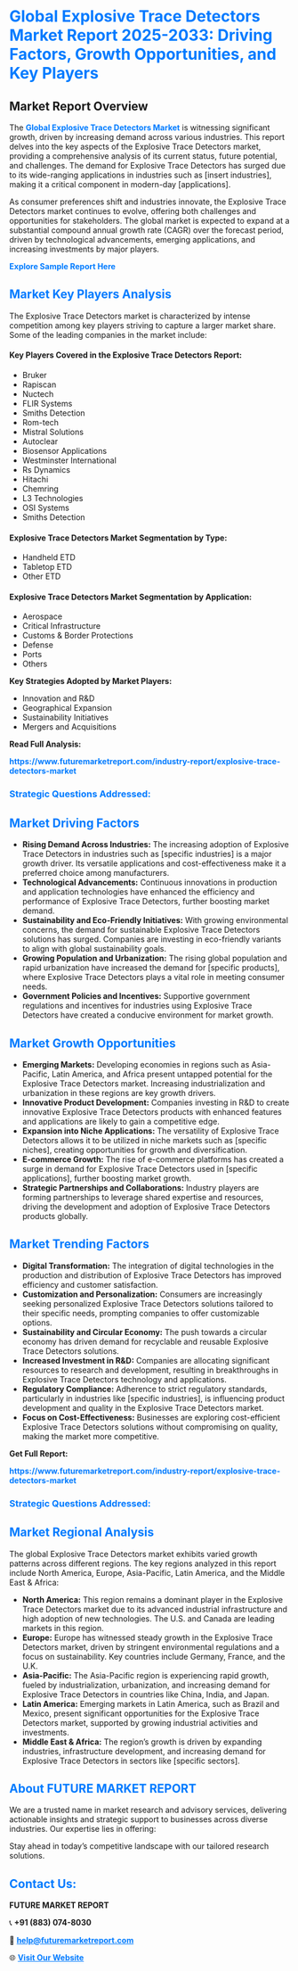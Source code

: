 <h1 style="color: #007BFF;">Global Explosive Trace Detectors Market Report 2025-2033: Driving Factors, Growth Opportunities, and Key Players</h1>

<section id="overview">
<h2>Market Report Overview</h2>
<p>The <a href="https://www.futuremarketreport.com/industry-report/explosive-trace-detectors-market" style="color: #007BFF; text-decoration: none;"><strong>Global Explosive Trace Detectors Market</strong></a> is witnessing significant growth, driven by increasing demand across various industries. This report delves into the key aspects of the Explosive Trace Detectors market, providing a comprehensive analysis of its current status, future potential, and challenges. The demand for Explosive Trace Detectors has surged due to its wide-ranging applications in industries such as [insert industries], making it a critical component in modern-day [applications].</p>
<p>As consumer preferences shift and industries innovate, the Explosive Trace Detectors market continues to evolve, offering both challenges and opportunities for stakeholders. The global market is expected to expand at a substantial compound annual growth rate (CAGR) over the forecast period, driven by technological advancements, emerging applications, and increasing investments by major players.</p>
</section>

<section id="overview">
<p><a href="https://www.futuremarketreport.com/request-sample/reportId=61543" style="color: #007BFF; text-decoration: none;"><strong>Explore Sample Report Here</strong></a></p>
</section>

<section id="key-players">
<h2 style="color: #007BFF;">Market Key Players Analysis</h2>
<p>The Explosive Trace Detectors market is characterized by intense competition among key players striving to capture a larger market share. Some of the leading companies in the market include:</p>
<h4>Key Players Covered in the Explosive Trace Detectors Report:</h4>
<ul><li>Bruker</li><li>Rapiscan</li><li>Nuctech</li><li>FLIR Systems</li><li>Smiths Detection</li><li>Rom-tech</li><li>Mistral Solutions</li><li>Autoclear</li><li>Biosensor Applications</li><li>Westminster International</li><li>Rs Dynamics</li><li>Hitachi</li><li>Chemring</li><li>L3 Technologies</li><li>OSI Systems</li><li>Smiths Detection</li></ul>
<h4>Explosive Trace Detectors Market Segmentation by Type:</h4>
<ul><li>Handheld ETD</li><li>Tabletop ETD</li><li>Other ETD</li></ul>

<h4>Explosive Trace Detectors Market Segmentation by Application:</h4>
<ul><li>Aerospace</li><li>Critical Infrastructure</li><li>Customs &amp; Border Protections</li><li>Defense</li><li>Ports</li><li>Others</li></ul>
<p><strong>Key Strategies Adopted by Market Players:</strong></p>
<ul>
<li>Innovation and R&D</li>
<li>Geographical Expansion</li>
<li>Sustainability Initiatives</li>
<li>Mergers and Acquisitions</li>
</ul>
</section>

<section>
<p><strong>Read Full Analysis: </strong></p><a href="https://www.futuremarketreport.com/industry-report/explosive-trace-detectors-market" style="color: #007BFF; text-decoration: none;"><strong>https://www.futuremarketreport.com/industry-report/explosive-trace-detectors-market</strong></a>
<h3 style="color: #007BFF;">Strategic Questions Addressed:</h3>
</section>

<section id="driving-factors">
<h2 style="color: #007BFF;">Market Driving Factors</h2>
<ul>
<li><strong>Rising Demand Across Industries:</strong> The increasing adoption of Explosive Trace Detectors in industries such as [specific industries] is a major growth driver. Its versatile applications and cost-effectiveness make it a preferred choice among manufacturers.</li>
<li><strong>Technological Advancements:</strong> Continuous innovations in production and application technologies have enhanced the efficiency and performance of Explosive Trace Detectors, further boosting market demand.</li>
<li><strong>Sustainability and Eco-Friendly Initiatives:</strong> With growing environmental concerns, the demand for sustainable Explosive Trace Detectors solutions has surged. Companies are investing in eco-friendly variants to align with global sustainability goals.</li>
<li><strong>Growing Population and Urbanization:</strong> The rising global population and rapid urbanization have increased the demand for [specific products], where Explosive Trace Detectors plays a vital role in meeting consumer needs.</li>
<li><strong>Government Policies and Incentives:</strong> Supportive government regulations and incentives for industries using Explosive Trace Detectors have created a conducive environment for market growth.</li>
</ul>
</section>

<section id="growth-opportunities">
<h2 style="color: #007BFF;">Market Growth Opportunities</h2>
<ul>
<li><strong>Emerging Markets:</strong> Developing economies in regions such as Asia-Pacific, Latin America, and Africa present untapped potential for the Explosive Trace Detectors market. Increasing industrialization and urbanization in these regions are key growth drivers.</li>
<li><strong>Innovative Product Development:</strong> Companies investing in R&D to create innovative Explosive Trace Detectors products with enhanced features and applications are likely to gain a competitive edge.</li>
<li><strong>Expansion into Niche Applications:</strong> The versatility of Explosive Trace Detectors allows it to be utilized in niche markets such as [specific niches], creating opportunities for growth and diversification.</li>
<li><strong>E-commerce Growth:</strong> The rise of e-commerce platforms has created a surge in demand for Explosive Trace Detectors used in [specific applications], further boosting market growth.</li>
<li><strong>Strategic Partnerships and Collaborations:</strong> Industry players are forming partnerships to leverage shared expertise and resources, driving the development and adoption of Explosive Trace Detectors products globally.</li>
</ul>
</section>

<section id="trending-factors">
<h2 style="color: #007BFF;">Market Trending Factors</h2>
<ul>
<li><strong>Digital Transformation:</strong> The integration of digital technologies in the production and distribution of Explosive Trace Detectors has improved efficiency and customer satisfaction.</li>
<li><strong>Customization and Personalization:</strong> Consumers are increasingly seeking personalized Explosive Trace Detectors solutions tailored to their specific needs, prompting companies to offer customizable options.</li>
<li><strong>Sustainability and Circular Economy:</strong> The push towards a circular economy has driven demand for recyclable and reusable Explosive Trace Detectors solutions.</li>
<li><strong>Increased Investment in R&D:</strong> Companies are allocating significant resources to research and development, resulting in breakthroughs in Explosive Trace Detectors technology and applications.</li>
<li><strong>Regulatory Compliance:</strong> Adherence to strict regulatory standards, particularly in industries like [specific industries], is influencing product development and quality in the Explosive Trace Detectors market.</li>
<li><strong>Focus on Cost-Effectiveness:</strong> Businesses are exploring cost-efficient Explosive Trace Detectors solutions without compromising on quality, making the market more competitive.</li>
</ul>
</section>

<section>
<p><strong>Get Full Report: </strong></p><a href="https://www.futuremarketreport.com/industry-report/explosive-trace-detectors-market" style="color: #007BFF; text-decoration: none;"><strong>https://www.futuremarketreport.com/industry-report/explosive-trace-detectors-market</strong></a>
<h3 style="color: #007BFF;">Strategic Questions Addressed:</h3>
</section>


<section id="regional-analysis">
<h2 style="color: #007BFF;">Market Regional Analysis</h2>
<p>The global Explosive Trace Detectors market exhibits varied growth patterns across different regions. The key regions analyzed in this report include North America, Europe, Asia-Pacific, Latin America, and the Middle East & Africa:</p>
<ul>
<li><strong>North America:</strong> This region remains a dominant player in the Explosive Trace Detectors market due to its advanced industrial infrastructure and high adoption of new technologies. The U.S. and Canada are leading markets in this region.</li>
<li><strong>Europe:</strong> Europe has witnessed steady growth in the Explosive Trace Detectors market, driven by stringent environmental regulations and a focus on sustainability. Key countries include Germany, France, and the U.K.</li>
<li><strong>Asia-Pacific:</strong> The Asia-Pacific region is experiencing rapid growth, fueled by industrialization, urbanization, and increasing demand for Explosive Trace Detectors in countries like China, India, and Japan.</li>
<li><strong>Latin America:</strong> Emerging markets in Latin America, such as Brazil and Mexico, present significant opportunities for the Explosive Trace Detectors market, supported by growing industrial activities and investments.</li>
<li><strong>Middle East & Africa:</strong> The region’s growth is driven by expanding industries, infrastructure development, and increasing demand for Explosive Trace Detectors in sectors like [specific sectors].</li>
</ul>
</section>

<footer>
<h2 style="color: #007BFF;">About FUTURE MARKET REPORT</h2>
<p>We are a trusted name in market research and advisory services, delivering actionable insights and strategic support to businesses across diverse industries. Our expertise lies in offering:</p>

<p>Stay ahead in today’s competitive landscape with our tailored research solutions.</p>

<h2 style="color: #007BFF;">Contact Us:</h2>
<p><strong>FUTURE MARKET REPORT</strong></p>
<p>📞 <strong>+91 (883) 074-8030</strong></p>
<p>📧 <strong><a href="mailto:help@futuremarketreport.com" style="color: #007BFF;">help@futuremarketreport.com</a></strong></p>
<p>🌐 <strong><a href="https://www.futuremarketreport.com/" style="color: #007BFF;">Visit Our Website</a></strong></p>
</footer>